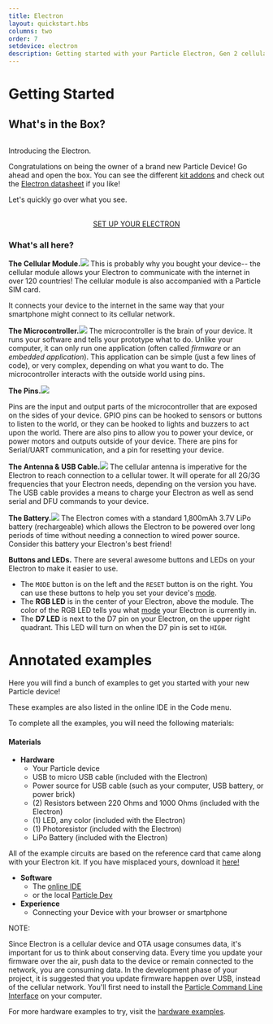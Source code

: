 ```yaml
---
title: Electron
layout: quickstart.hbs
columns: two
order: 7
setdevice: electron
description: Getting started with your Particle Electron, Gen 2 cellular device
---
```


<h1 id="getting-started">Getting Started<a href="#getting-started" class="header-permalinks"><i class="ion-link"></i></a></h1><h2 id="what-39-s-in-the-box-">What&apos;s in the Box?<a href="#what-39-s-in-the-box-" class="header-permalinks"><i class="ion-link"></i></a></h2><p><img src="/assets/images/electronItemBox.jpg" alt=""></p>
<p class="caption">Introducing the Electron.</p>

<p>Congratulations on being the owner of a brand new Particle Device! Go ahead and open the box. You can see the different <a href="/datasheets/accessories/legacy-accessories/">kit addons</a> and check out the <a href="/datasheets/cellular/electron-datasheet/">Electron datasheet</a> if you like!</p>
<p>Let&apos;s quickly go over what you see.</p>

<div  align="center">
<br />
<a href="https://setup.particle.io/"  target="_blank" class="button">SET UP YOUR ELECTRON</a>
</div>

<h3 id="what-39-s-all-here-">What&apos;s all here?<a href="#what-39-s-all-here-" class="header-permalinks"><i class="ion-link"></i></a></h3><p><span class="popupLink"><strong>The Cellular Module.</strong><span class="popup"><img src="/assets/images/electronUblox.jpg" style="margin:auto; max-width:100%"></span></span>
This is probably why you bought your device-- the cellular module allows your Electron to communicate with the internet in over 120 countries!
The cellular module is also accompanied with a Particle SIM card.</p>
<p>It connects your device to the internet in the same way that your smartphone might connect to its cellular network.</p>
<p><span class="popupLink"><strong>The Microcontroller.</strong><span class="popup"><img src="/assets/images/electronMCU.jpg" style="margin:auto; max-width:100%"></span></span>
The microcontroller is the brain of your device. It runs your software and tells your prototype what to do. Unlike your computer, it can only run one application (often called <em>firmware</em> or an <em>embedded application</em>). This application can be simple (just a few lines of code), or very complex, depending on what you want to do. The microcontroller interacts with the outside world using pins.</p>
<p><span class="popupLink"><strong>The Pins.</strong><span class="popup"><img src="/assets/images/mk-header-male.jpg" style="margin:auto; max-width:100%"></span></span></p>
<p>Pins are the input and output parts of the microcontroller that are exposed on the sides of your device. GPIO pins can be hooked to sensors or buttons to listen to the world, or they can be hooked to lights and buzzers to act upon the world. There are also pins to allow you to power your device, or power motors and outputs outside of your device. There are pins for Serial/UART communication, and a pin for resetting your device.</p>
<p><span class="popupLink"><strong>The Antenna &amp; USB Cable.</strong><span class="popup"><img src="/assets/images/electronAntenna.jpg" style="margin:auto; max-width:100%"></span></span>
The cellular antenna is imperative for the Electron to reach connection to a cellular tower. It will operate for all 2G/3G frequencies that your
Electron needs, depending on the version you have. The USB cable provides a means to charge your Electron as well as send serial and DFU commands to your device.</p>
<p><span class="popupLink"><strong>The Battery.</strong><span class="popup"><img src="/assets/images/electronBattery.jpg" style="margin:auto; max-width:100%"></span></span>
The Electron comes with a standard 1,800mAh 3.7V LiPo battery (rechargeable) which allows the Electron to be powered over long periods of time without needing a connection
to wired power source. Consider this battery your Electron&apos;s best friend!</p>
<p><strong>Buttons and LEDs.</strong>
There are several awesome buttons and LEDs on your Electron to make it easier to use.</p>
<ul>
<li>The <code>MODE</code> button is on the left and the <code>RESET</code> button is on the right. You can use these buttons to help you set your device&apos;s <a href="/tutorials/device-os/led/">mode</a>.</li>
<li>The <strong>RGB LED</strong> is in the center of your Electron, above the module. The color of the RGB LED tells you what <a href="/tutorials/device-os/led/">mode</a> your Electron is currently in.</li>
<li>The <strong>D7 LED</strong> is next to the D7 pin on your Electron, on the upper right quadrant. This LED will turn on when the D7 pin is set to <code>HIGH</code>.</li>
</ul>
  <h1 id="annotated-examples">Annotated examples<a href="#annotated-examples" class="header-permalinks"><i class="ion-link"></i></a></h1><p>Here you will find a bunch of examples to get you started with your new Particle device! </p>
<p>These examples are also listed in the online IDE in the Code menu.</p>
<p>To complete all the examples, you will need the following materials:</p>
<h4 id="materials">Materials<a href="#materials" class="header-permalinks"><i class="ion-link"></i></a></h4><ul>
<li><strong>Hardware</strong><ul>
<li>Your Particle device</li>
<li>USB to micro USB cable (included with the Electron)</li>
<li>Power source for USB cable (such as your computer, USB battery, or power brick)</li>
<li>(2) Resistors between 220 Ohms and 1000 Ohms (included with the Electron)</li>
<li>(1) LED, any color (included with the Electron)</li>
<li>(1) Photoresistor (included with the Electron)</li>
<li>LiPo Battery (included with the Electron)</li>
</ul>
</li>
</ul>
<p>All of the example circuits are based on the reference card that came along with your Electron kit. If you have misplaced yours, download it <a href="/assets/images/electron/illustrations/electron-card.pdf">here!</a></p>
<ul>
<li><strong>Software</strong><ul>
<li>The <a href="http://build.particle.io" target="_blank" rel="noopener noreferrer">online IDE</a></li>
<li>or the local <a href="http://particle.io/dev" target="_blank" rel="noopener noreferrer">Particle Dev</a></li>
</ul>
</li>
<li><strong>Experience</strong><ul>
<li>Connecting your Device with your browser or smartphone</li>
</ul>
</li>
</ul>
<p class="boxedHead">NOTE:</p>
<p class="boxed">

Since Electron is a cellular device and OTA usage consumes data, it&apos;s important for us to think about conserving data. Every time you update your firmware over the air, push data to the device or remain connected to the network, you are consuming data. In the development phase of your project, it is suggested that you update firmware happen over USB, instead of the cellular network. You&apos;ll first need to install the <a href="/tutorials/developer-tools/cli/">Particle Command Line Interface</a> on your computer.

</p>


For more hardware examples to try, visit the [hardware examples](/tutorials/hardware-projects/hardware-examples/electron/).

